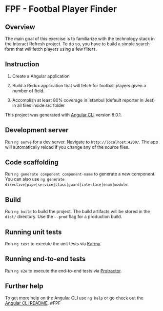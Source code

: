# FPF - Footbal Player Finder

## Overview 

The main goal of this exercise is to familiarize with the technology stack in the
Interact Refresh project. To do so, you have to build a simple search form that will
fetch players using a few filters.

## Instruction

1. Create a Angular application

2. Build a Redux application that will fetch for football players given a number of
field.

3. Accomplish at least 80% coverage in Istanbul (default reporter in Jest) in all
files inside src folder



This project was generated with [Angular CLI](https://github.com/angular/angular-cli) version 8.0.1.

## Development server

Run `ng serve` for a dev server. Navigate to `http://localhost:4200/`. The app will automatically reload if you change any of the source files.

## Code scaffolding

Run `ng generate component component-name` to generate a new component. You can also use `ng generate directive|pipe|service|class|guard|interface|enum|module`.

## Build

Run `ng build` to build the project. The build artifacts will be stored in the `dist/` directory. Use the `--prod` flag for a production build.

## Running unit tests

Run `ng test` to execute the unit tests via [Karma](https://karma-runner.github.io).

## Running end-to-end tests

Run `ng e2e` to execute the end-to-end tests via [Protractor](http://www.protractortest.org/).

## Further help

To get more help on the Angular CLI use `ng help` or go check out the [Angular CLI README](https://github.com/angular/angular-cli/blob/master/README.md).
#FPF
